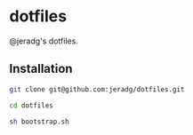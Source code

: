 # dotfiles

@jeradg's dotfiles.

## Installation

```sh
git clone git@github.com:jeradg/dotfiles.git

cd dotfiles

sh bootstrap.sh
```
